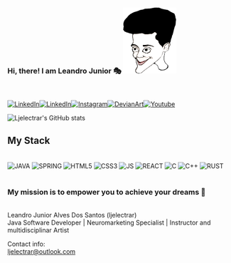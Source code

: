 ### Hi, there! I am Leandro Junior 🎭   ![ljelectrar caricature](https://github.com/ljelectrar/assets/blob/main/branding/ljelectrar-caricature-head%20(2).png)
<br/><br/>
[![LinkedIn](https://img.shields.io/badge/LinkedIn-0077B5?style=for-the-badge&logo=linkedin&logoColor=white)](https://www.linkedin.com/in/ljelectrar/)[![LinkedIn](https://img.shields.io/badge/-Behance-blue?style=for-the-badge&logo=behance&logoColor=white)](https://www.behance.net/ljelectrar)[![Instagram](https://img.shields.io/badge/Instagram-E4405F?style=for-the-badge&logo=instagram&logoColor=white)](https://www.instagram.com/ljelectrar/)[![DevianArt](https://img.shields.io/badge/DeviantArt-05CC47?style=for-the-badge&logo=deviantart&logoColor=white)](https://www.deviantart.com/ljelectrar)[![Youtube](	https://img.shields.io/badge/YouTube-FF0000?style=for-the-badge&logo=youtube&logoColor=white)](https://www.youtube.com/@ljelectrar)

![Ljelectrar's GitHub stats](https://github-readme-stats.vercel.app/api?username=ljelectrar&show_icons=true&theme=dark)

## My Stack
<div style="display: inline_block"><br />
  <img align="center" alt="JAVA" src="https://img.shields.io/badge/Java-ED8B00?style=for-the-badge&logo=openjdk&logoColor=white"/>
  <img align="center" alt="SPRING" src="https://img.shields.io/badge/Spring-6DB33F?style=for-the-badge&logo=spring&logoColor=white"/>
  <img align="center" alt="HTML5" src="https://img.shields.io/badge/HTML5-E34F26?style=for-the-badge&logo=html5&logoColor=white"/>
  <img align="center" alt="CSS3" src="https://img.shields.io/badge/CSS3-1572B6?style=for-the-badge&logo=css3&logoColor=white"/>
  <img align="center" alt="JS" src="https://img.shields.io/badge/JavaScript-323330?style=for-the-badge&logo=javascript&logoColor=F7DF1E"/>
  <img align="center" alt="REACT" src="https://img.shields.io/badge/Python-14354C?style=for-the-badge&logo=python&logoColor=white"/>
  <img align="center" alt="C" src="https://img.shields.io/badge/C-00599C?style=for-the-badge&logo=c&logoColor=white"/>
  <img align="center" alt="C++" src="https://img.shields.io/badge/C%2B%2B-00599C?style=for-the-badge&logo=c%2B%2B&logoColor=white"/>
  <img align="center" alt="RUST" src="https://img.shields.io/badge/Rust-000000?style=for-the-badge&logo=rust&logoColor=white"/>
</div>
<br />

### My mission is to empower you to achieve your dreams 🎈
<br />
Leandro Junior Alves Dos Santos (ljelectrar) <br />
Java Software Developer | Neuromarketing Specialist | Instructor and multidisciplinar Artist <br />

Contact info: <br />
ljelectrar@outlook.com

